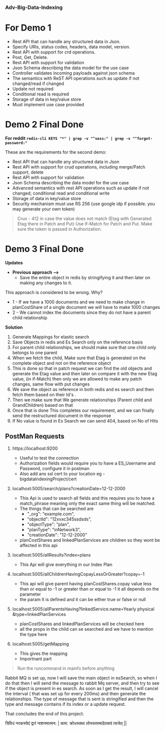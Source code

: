 ### Adv-Big-Data-Indexing
# For Demo 1

 - Rest API that can handle any structured data in Json.
 - Specify URIs, status codes, headers, data model, version.
 - Rest API with support for crd operations.
 - Post, Get, Delete.
 - Rest API with support for validation
 - Json Schema describing the data model for the use case
 - Controller validates incoming payloads against json schema
 - The semantics with ReST API operations such as update if not changed/read if changed
 - Update not required
 - Conditional read is required
 - Storage of data in key/value store
 - Must implement use case provided

# Demo 2 Final Done 
**For reddit  `redis-cli KEYS "*" | grep -v "^sess:" | grep -v "^forgot-password:"`**

These are the requirements for the second demo:

 - Rest API that can handle any structured data in Json
 - Rest API with support for crud operations, including merge/Patch support,  delete
 - Rest API with support for validation
 - Json Schema describing the data model for the use case
 - Advanced semantics with rest API operations such as update if not changed; conditional read and conditional write
 - Storage of data in key/value store
 - Security mechanism must use RS 256 (use google idp if possible. you may generate your own token)


> Crux - 412 in case the value does not match (Etag with Generated Etag
> there in Patch and Put) Use If-Match for Patch and Put. Make sure the
> token is passed in Authorization.



# Demo 3 Final Done 

**Updates**
 - **Previous approach -->**
	 - Save the entire object in redis by stringifying it and then later on making any changes to it.

This approach is considered to be wrong.
Why?
 - 1 - If we have a 1000 documents and we need to make change in
   planCostShare of a single document we will have to make 1000 changes
 -	2 - We cannot index the documents since they do not have a parent
   child relationship

**Solution** 
1. Generate Mappings for elastic search
2. Save Objects in redis and Es Search only on the reference basis
3. For parent child relationships, we should make sure that one child only belongs to one parent 
4. When we fetch the child, Make sure that Etag is generated on the complete object and not on the reference object
5. This is done so that in patch request we can find the old objects and generate the Etag value and then later on compare it with the new Etag value, (in if-Match)   then only we are allowed to make any patch changes, same flow with put changes
6. We save the object as reference in both redis and es search and then fetch them based on their Id's .
7. Then we make sure that We generate relationships (Parent child and GrandChildren) based on that
8. Once that is done This completes our requirement, and we can finally send the restructured document in the response
9. If No value is found in Es Search we can send 404, based on No of Hits


## PostMan Requests

 1. https://localhost:9200
	
	 - Useful to test the connection
	 - Authorization fields would require you to have a ES_Username and Password, configure it in postman 	
	 - Also add ans ssl cert to your location  eg - bigdataIndexingProject/cert
 2. localhost:5005/search/plans?creationDate=12-12-2000
	 - This Api is used to search all fields and this requires you to have a match_phrase meaning only the exact same thing will be matched.
	 - The things that can be searched are 
		 - "_org":  "example.com",
		 - "objectId":  "12xvxc345ssdsds",
		 - "objectType":  "plan",
		 - "planType":  "inNetwork3",
		 - "creationDate":  "12-12-2000"
	- planCostShares and linkedPlanServices are children so they wont be affected in this api
 3. localhost:5005/allResults?index=plans
	 - This Api will give everything in our Index Plan
 4. localhost:5005/allChildrenHavingCopayLessOrGreater?copay=-1
	 - This api will give parent having  planCostShares.copay value less than or equal to -1 or greater than or equal to -1 it all depends on the parameter
	 - the param lt is defined and it can be either true or false or null
 5. localhost:5005/allParentsHaving?linkedService.name=Yearly physical    &type=linkedPlanServices 
	 - planCostShares and linkedPlanServices will be checked here
	 - all the props in the child can se searched and we have to mention the type here 
 6. localhost:5005/getMapping
	 - This gives the mapping
	 - Importnant part

   
> Run the runcommand in mainfx before anything



Rabbit MQ is set up, now I will save the main object in esSearch, so when I do that then I will send the message to rabbit Mq server, and then try to see if the object is present in es search. As soon as I get the result, I will cancel the interval ( that was set up for every 200ms) and then generate the relationships.
The type of message that is sent is stringified and then the type and message contains if its index or a update request.


That concludes the end of this project.

त्रिविधं नरकस्येदं द्वारं नाशनमात्मन: |
काम: क्रोधस्तथा लोभस्तस्मादेतत्त्रयं त्यजेत् ||  
